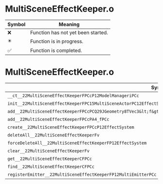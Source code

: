 # MultiSceneEffectKeeper.o
| Symbol | Meaning 
| ------------- | ------------- 
| :x: | Function has not yet been started. 
| :eight_pointed_black_star: | Function is in progress. 
| :white_check_mark: | Function is completed. 


# MultiSceneEffectKeeper.o
| Symbol | Decompiled? |
| ------------- | ------------- |
| `__ct__22MultiSceneEffectKeeperFPCcP12ModelManageriPCc` | :x: |
| `init__22MultiSceneEffectKeeperFPC15MultiSceneActorPC12EffectSystem` | :x: |
| `add__22MultiSceneEffectKeeperFPCcPCQ29JGeometry8TVec3&lt;f&gt;PCQ29JGeometry8TVec3&lt;f&gt;PCQ29JGeometry8TVec3&lt;f&gt;PCc` | :x: |
| `add__22MultiSceneEffectKeeperFPCcPA4_fPCc` | :x: |
| `create__22MultiSceneEffectKeeperFPCcP12EffectSystem` | :x: |
| `deleteAll__22MultiSceneEffectKeeperFv` | :x: |
| `forceDeleteAll__22MultiSceneEffectKeeperFP12EffectSystem` | :x: |
| `clear__22MultiSceneEffectKeeperFv` | :x: |
| `get__22MultiSceneEffectKeeperCFPCc` | :x: |
| `find__22MultiSceneEffectKeeperCFPCc` | :x: |
| `registerEmitter__22MultiSceneEffectKeeperFP12MultiEmitterPCc` | :x: |
